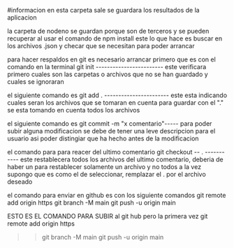 #informacion
en esta carpeta sale se guardara los resultados de la aplicacion

la carpeta de nodeno se guardan porque son de terceros y se pueden recuperar al usar el comando de npm install 
este lo que hace es buscar en los archivos .json y checar que se necesitan para poder arrancar 


para hacer respaldos en git es necesario arrancar primero que es con el comando en la terminal
git init ------------------------
este verificara primero cuales son las carpetas o archivos que no se han guardado y cuales se 
ignoraran 

el siguiente comando es 
git add . -----------------------
este esta indicando cuales seran los archivos que se tomaran en cuenta para guardar con el "."
se esta tomando en cuenta todos los archivos 

el siguiente comando es 
git commit -m "x comentario"-----
para poder subir alguna modificacion se debe de tener una leve descripcion para el usuario 
asi poder distingiar que ha hecho antes de la modificacion


el comando para para reacer del ultimo comentario
git checkout -- .     -----------
este restablecera todos los archivos del ultimo comentario, deberia de haber un para restablecer solamente un archivo y no todos a la vez
supongo que es como el de seleccionar, remplazar el . por el archivo deseado

el comando para enviar en github es con los siguiente comandos
git remote add origin https
git branch -M main
git push -u origin main


ESTO ES EL COMANDO PARA SUBIR al git hub pero la primera vez 
  git remote add origin https
>> git branch -M main
>> git push -u origin main